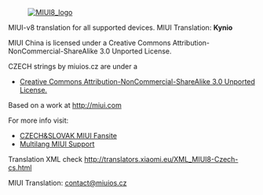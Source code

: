 <dl><dd><a href="https://xiaomi.eu/" target="_blank"><img src="http://i.imgur.com/8mHvQNw.png" border="0" alt="MIUI8_logo"></a></dd></dl>

MIUI-v8 translation for all supported devices. MIUI Translation: **Kynio**


MIUI China is licensed under a Creative Commons Attribution-NonCommercial-ShareAlike 3.0 Unported License.

CZECH strings by miuios.cz are under a 
- [Creative Commons Attribution-NonCommercial-ShareAlike 3.0 Unported License.](http://creativecommons.org/licenses/by-nc-sa/3.0/)

Based on a work at http://miui.com

For more info visit:
- [CZECH&SLOVAK MIUI Fansite](http://miuios.cz)  
- [Multilang MIUI Support](http://xiaomi.eu) 

Translation XML check http://translators.xiaomi.eu/XML_MIUI8-Czech-cs.html

MIUI Translation: contact@miuios.cz
